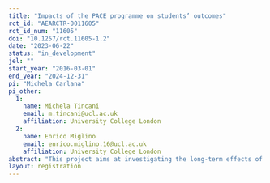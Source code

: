 ```yaml
---
title: "Impacts of the PACE programme on students’ outcomes"
rct_id: "AEARCTR-0011605"
rct_id_num: "11605"
doi: "10.1257/rct.11605-1.2"
date: "2023-06-22"
status: "in_development"
jel: ""
start_year: "2016-03-01"
end_year: "2024-12-31"
pi: "Michela Carlana"
pi_other:
  1:
    name: Michela Tincani
    email: m.tincani@ucl.ac.uk
    affiliation: University College London
  2:
    name: Enrico Miglino
    email: enrico.miglino.16@ucl.ac.uk
    affiliation: University College London
abstract: "This project aims at investigating the long-term effects of the government project PACE (Programa de Acompañamiento y Acceso Efectivo a La Educación Superior). PACE is a preferential admission program that was first  implemented in Chile in 2014, and is targeted at children in disadvantaged schools. This research project investigates the long-term effect of PACE on graduation from higher education and labor market outcomes. At the time of registration, the research team does not have access to the long-term outcome data."
layout: registration
---
```


